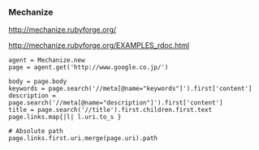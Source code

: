### Mechanize

<http://mechanize.rubyforge.org/>

<http://mechanize.rubyforge.org/EXAMPLES_rdoc.html>

    agent = Mechanize.new
    page = agent.get('http://www.google.co.jp/')

    body = page.body
    keywords = page.search('//meta[@name="keywords"]').first['content']
    description = page.search('//meta[@name="description"]').first['content']
    title = page.search('//title').first.children.first.text
    page.links.map{|l| l.uri.to_s }

    # Absolute path
    page.links.first.uri.merge(page.uri).path
